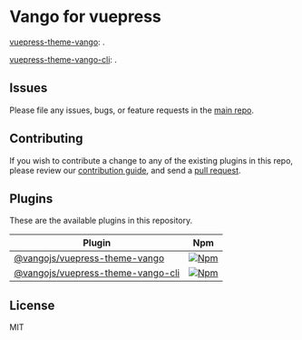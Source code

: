 # Vango for vuepress

[vuepress-theme-vango](packages/vuepress-theme-vango): .

[vuepress-theme-vango-cli](packages/vuepress-theme-vango-cli): .

## Issues

Please file any issues, bugs, or feature requests in the [main
repo](https://github.com/vangojs/vuepress-theme-vango/issues/new).

## Contributing

If you wish to contribute a change to any of the existing plugins in this repo,
please review our [contribution guide](https://github.com/vangojs/vuepress-theme-vango/blob/master/CONTRIBUTING.md),
and send a [pull request](https://github.com/vangojs/vuepress-theme-vango/pulls).

## Plugins
These are the available plugins in this repository.

| Plugin | Npm |
|--------|-----|
| [@vangojs/vuepress-theme-vango](./packages/vuepress-theme-vango) | [![Npm](https://img.shields.io/npm/v/@vangojs/vuepress-theme-vango)](https://www.npmjs.com/package/@vangojs/vuepress-theme-vango) |
| [@vangojs/vuepress-theme-vango-cli](./packages/vuepress-theme-vango-cli) | [![Npm](https://img.shields.io/npm/v/@vangojs/vuepress-theme-vango-cli)](https://www.npmjs.com/package/@vangojs/vuepress-theme-vango-cli) |


## License

MIT
